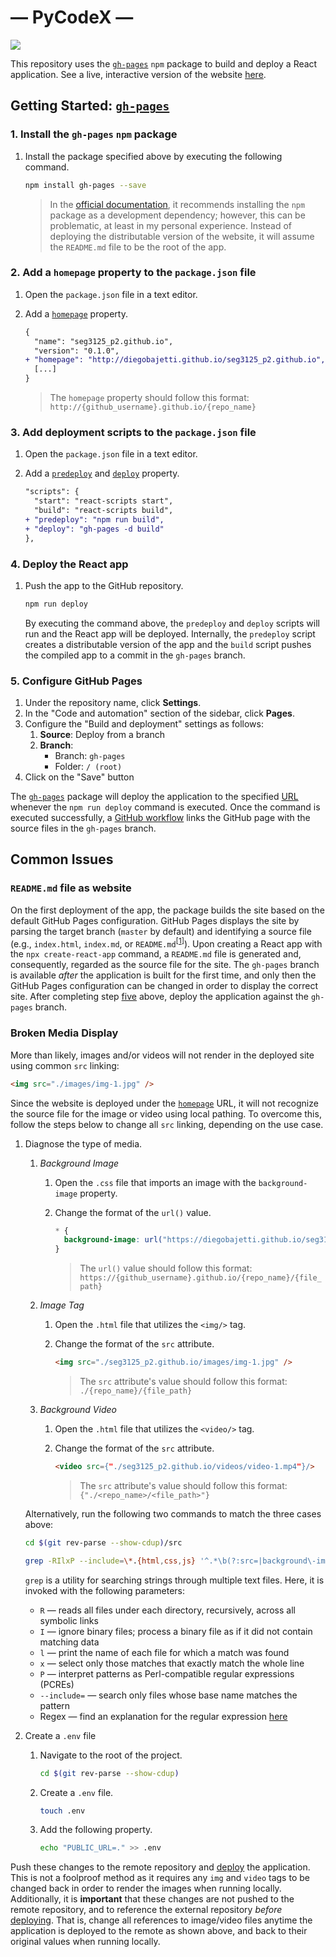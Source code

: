# — PyCodeX —

![](https://github.com/diegobajetti/seg3125_p2.github.io/blob/master/public/images/gif-1.gif)

This repository uses the [`gh-pages`][gh-pages] `npm` package to build and deploy a React application. See a live, interactive version of the website [here][live-website].

## Getting Started: [`gh-pages`][gh-pages]

### 1. Install the `gh-pages` `npm` package

1. Install the package specified above by executing the following command.

   ```bash
   npm install gh-pages --save
   ```

   > In the [official documentation][gh-pages], it recommends installing the `npm` package as a development dependency; however, this can be problematic, at least in my personal experience. Instead of deploying the distributable version of the website, it will assume the `README.md` file to be the root of the app.

### 2. Add a `homepage` property to the `package.json` file

1. Open the `package.json` file in a text editor.
1. Add a [`homepage`][package-json-homepage] property.

   ```diff
   {
     "name": "seg3125_p2.github.io",
     "version": "0.1.0",
   + "homepage": "http://diegobajetti.github.io/seg3125_p2.github.io",
     [...]
   }
   ```

   > The `homepage` property should follow this format: `http://{github_username}.github.io/{repo_name}`

### 3. Add deployment scripts to the `package.json` file

1. Open the `package.json` file in a text editor.
1. Add a [`predeploy`][package-json-predeploy] and [`deploy`][package-json-deploy] property.

   ```diff
   "scripts": {
     "start": "react-scripts start",
     "build": "react-scripts build",
   + "predeploy": "npm run build",
   + "deploy": "gh-pages -d build"
   },
   ```

### 4. Deploy the React app

1. Push the app to the GitHub repository.

   ```bash
   npm run deploy
   ```

   By executing the command above, the `predeploy` and `deploy` scripts will run and the React app will be deployed. Internally, the `predeploy` script creates a distributable version of the app and the `build` script pushes the compiled app to a commit in the `gh-pages` branch.

### 5. Configure GitHub Pages

1. Under the repository name, click **Settings**.
1. In the "Code and automation" section of the sidebar, click **Pages**.
1. Configure the "Build and deployment" settings as follows:
   1. **Source**: Deploy from a branch
   1. **Branch**:
      - Branch: `gh-pages`
      - Folder: `/ (root)`
1. Click on the "Save" button

The [`gh-pages`][gh-pages] package will deploy the application to the specified [URL](#2-add-a-homepage-property-to-the-packagejson-file) whenever the `npm run deploy` command is executed. Once the command is executed successfully, a [GitHub workflow][github-action] links the GitHub page with the source files in the `gh-pages` branch.

## Common Issues

### `README.md` file as website

On the first deployment of the app, the package builds the site based on the default GitHub Pages configuration. GitHub Pages displays the site by parsing the target branch (`master` by default) and identifying a source file (e.g., `index.html`, `index.md`, or `README.md`<sup>&#91;[1][github-pages-doc]&#93;</sup>). Upon creating a React app with the `npx create-react-app` command, a `README.md` file is generated and, consequently, regarded as the source file for the site. The `gh-pages` branch is available _after_ the application is built for the first time, and only then the GitHub Pages configuration can be changed in order to display the correct site. After completing step [five](#5-configure-github-pages) above, deploy the application against the `gh-pages` branch.

### Broken Media Display

More than likely, images and/or videos will not render in the deployed site using common `src` linking:

```html
<img src="./images/img-1.jpg" />
```

Since the website is deployed under the [`homepage`](#2-add-a-homepage-property-to-the-packagejson-file) URL, it will not recognize the source file for the image or video using local pathing. To overcome this, follow the steps below to change all `src` linking, depending on the use case.

1. Diagnose the type of media.

   1. _Background Image_

      1. Open the `.css` file that imports an image with the `background-image` property.
      1. Change the format of the `url()` value.

         ```css
         * {
           background-image: url("https://diegobajetti.github.io/seg3125_p2.github.io/images/img-1.jpg");
         }
         ```

         > The `url()` value should follow this format: `https://{github_username}.github.io/{repo_name}/{file_path}`

   1. _Image Tag_

      1. Open the `.html` file that utilizes the `<img/>` tag.
      1. Change the format of the `src` attribute.

         ```html
         <img src="./seg3125_p2.github.io/images/img-1.jpg" />
         ```

         > The `src` attribute's value should follow this format: `./{repo_name}/{file_path}`

   1. _Background Video_

      1. Open the `.html` file that utilizes the `<video/>` tag.
      1. Change the format of the `src` attribute.

         ```html
         <video src={"./seg3125_p2.github.io/videos/video-1.mp4"}/>
         ```

         > The `src` attribute's value should follow this format: `{"./<repo_name>/<file_path>"}`

   Alternatively, run the following two commands to match the three cases above:

   ```sh
   cd $(git rev-parse --show-cdup)/src
   ```

   ```sh
   grep -RIlxP --include=\*.{html,css,js} '^.*\b(?:src=|background\-image:).*$'
   ```

   `grep` is a utility for searching strings through multiple text files. Here, it is invoked with the following parameters:

   - `R` — reads all files under each directory, recursively, across all symbolic links
   - `I` — ignore binary files; process a binary file as if it did not contain matching data
   - `l` — print the name of each file for which a match was found
   - `x` — select only those matches that exactly match the whole line
   - `P` — interpret patterns as Perl-compatible regular expressions (PCREs)
   - `--include=` — search only files whose base name matches the pattern
   - Regex — find an explanation for the regular expression [here][regex-example]

1. Create a `.env` file

   1. Navigate to the root of the project.

      ```bash
      cd $(git rev-parse --show-cdup)
      ```

   1. Create a `.env` file.

      ```bash
      touch .env
      ```

   1. Add the following property.

      ```bash
      echo "PUBLIC_URL=." >> .env
      ```

Push these changes to the remote repository and [deploy](#4-deploy-the-react-app) the application. This is not a foolproof method as it requires any `img` and `video` tags to be changed back in order to render the images when running locally. Additionally, it is **important** that these changes are not pushed to the remote repository, and to reference the external repository _before_ [deploying](#4-deploy-the-react-app). That is, change all references to image/video files anytime the application is deployed to the remote as shown above, and back to their original values when running locally.

[live-website]: https://diegobajetti.github.io/seg3125_p2.github.io/
[gh-pages]: https://github.com/gitname/react-gh-pages
[package-json-homepage]: https://github.com/diegobajetti/seg3125_p2.github.io/blob/master/package.json#L4
[package-json-predeploy]: https://github.com/diegobajetti/seg3125_p2.github.io/blob/master/package.json#L25
[package-json-deploy]: https://github.com/diegobajetti/seg3125_p2.github.io/blob/master/package.json#L26
[github-action]: https://github.com/diegobajetti/seg3125_p2.github.io/actions
[github-pages-doc]: https://docs.github.com/en/pages/getting-started-with-github-pages/creating-a-github-pages-site#creating-your-site
[regex-example]: https://regex101.com/r/iUYcBT/1
